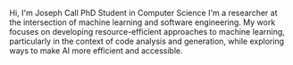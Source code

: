 Hi, I'm Joseph Call PhD Student in Computer Science
I'm a researcher at the intersection of machine learning and software engineering. My work focuses on developing resource-efficient approaches to machine learning, particularly in the context of code analysis and generation, while exploring ways to make AI more efficient and accessible.